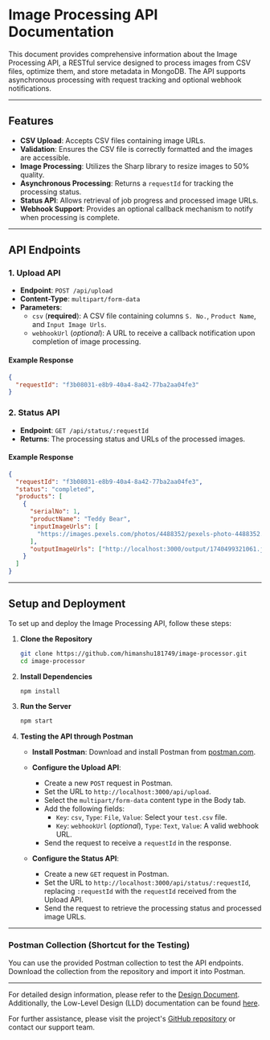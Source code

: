 # **Image Processing API Documentation**

This document provides comprehensive information about the Image Processing API, a RESTful service designed to process images from CSV files, optimize them, and store metadata in MongoDB. The API supports asynchronous processing with request tracking and optional webhook notifications.

---

## **Features**

- **CSV Upload**: Accepts CSV files containing image URLs.
- **Validation**: Ensures the CSV file is correctly formatted and the images are accessible.
- **Image Processing**: Utilizes the Sharp library to resize images to 50% quality.
- **Asynchronous Processing**: Returns a `requestId` for tracking the processing status.
- **Status API**: Allows retrieval of job progress and processed image URLs.
- **Webhook Support**: Provides an optional callback mechanism to notify when processing is complete.

---

## **API Endpoints**

### **1. Upload API**

- **Endpoint**: `POST /api/upload`
- **Content-Type**: `multipart/form-data`
- **Parameters**:
  - `csv` (**required**): A CSV file containing columns `S. No.`, `Product Name`, and `Input Image Urls`.
  - `webhookUrl` (_optional_): A URL to receive a callback notification upon completion of image processing.

#### **Example Response**

```json
{
  "requestId": "f3b08031-e8b9-40a4-8a42-77ba2aa04fe3"
}
```

### **2. Status API**

- **Endpoint**: `GET /api/status/:requestId`
- **Returns**: The processing status and URLs of the processed images.

#### **Example Response**

```json
{
  "requestId": "f3b08031-e8b9-40a4-8a42-77ba2aa04fe3",
  "status": "completed",
  "products": [
    {
      "serialNo": 1,
      "productName": "Teddy Bear",
      "inputImageUrls": [
        "https://images.pexels.com/photos/4488352/pexels-photo-4488352.jpeg"
      ],
      "outputImageUrls": ["http://localhost:3000/output/1740499321061.jpg"]
    }
  ]
}
```

---

## **Setup and Deployment**

To set up and deploy the Image Processing API, follow these steps:

1. **Clone the Repository**

   ```bash
   git clone https://github.com/himanshu181749/image-processor.git
   cd image-processor
   ```

2. **Install Dependencies**

   ```bash
   npm install
   ```

3. **Run the Server**

   ```bash
   npm start
   ```

4. **Testing the API through Postman**

   - **Install Postman**: Download and install Postman from [postman.com](https://www.postman.com/).

   - **Configure the Upload API**:

     - Create a new `POST` request in Postman.
     - Set the URL to `http://localhost:3000/api/upload`.
     - Select the `multipart/form-data` content type in the Body tab.
     - Add the following fields:
       - `Key`: `csv`, `Type`: `File`, `Value`: Select your `test.csv` file.
       - `Key`: `webhookUrl` (_optional_), `Type`: `Text`, `Value`: A valid webhook URL.
     - Send the request to receive a `requestId` in the response.

   - **Configure the Status API**:
     - Create a new `GET` request in Postman.
     - Set the URL to `http://localhost:3000/api/status/:requestId`, replacing `:requestId` with the `requestId` received from the Upload API.
     - Send the request to retrieve the processing status and processed image URLs.

---

### Postman Collection (Shortcut for the Testing)

You can use the provided Postman collection to test the API endpoints. Download the collection from the repository and import it into Postman.

---

For detailed design information, please refer to the [Design Document](https://github.com/himanshu181749/image-processor/blob/main/DESIGN.md). Additionally, the Low-Level Design (LLD) documentation can be found [here](https://github.com/himanshu181749/image-processor/blob/main/system-diagram.png).

For further assistance, please visit the project's [GitHub repository](https://github.com/himanshu181749/image-processor) or contact our support team.

